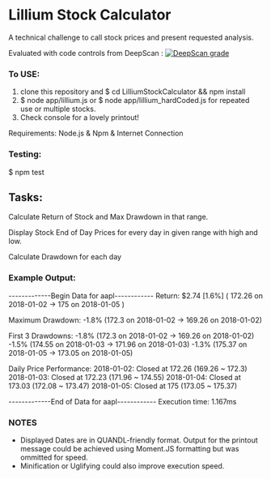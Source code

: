 # Lillium Stock Calculator
A technical challenge to call stock prices and present requested analysis.

Evaluated with code controls from DeepScan : 
[![DeepScan grade](https://deepscan.io/api/projects/3366/branches/29890/badge/grade.svg)](https://deepscan.io/dashboard#view=project&pid=3366&bid=29890)

### To USE:
1. clone this repository and $ cd LilliumStockCalculator && npm install
2. $ node app/lillium.js or $ node app/lillium_hardCoded.js for repeated use or multiple stocks.
3. Check console for a lovely printout!

Requirements: Node.js & Npm & Internet Connection

### Testing: 
$ npm test

## Tasks:
Calculate Return of Stock and Max Drawdown in that range.

Display Stock End of Day Prices for every day in given range with high and low.

Calculate Drawdown for each day

### Example Output:
-------------Begin Data for aapl------------
Return: $2.74 [1.6%] ( 172.26 on 2018-01-02 -> 175 on 2018-01-05 )

Maximum Drawdown: -1.8% (172.3 on 2018-01-02 -> 169.26 on 2018-01-02)

First 3 Drawdowns:
-1.8% (172.3 on 2018-01-02 -> 169.26 on 2018-01-02)
-1.5% (174.55 on 2018-01-03 -> 171.96 on 2018-01-03)
-1.3% (175.37 on 2018-01-05 -> 173.05 on 2018-01-05)

Daily Price Performance:
2018-01-02: Closed at 172.26 (169.26 ~ 172.3)
2018-01-03: Closed at 172.23 (171.96 ~ 174.55)
2018-01-04: Closed at 173.03 (172.08 ~ 173.47)
2018-01-05: Closed at 175 (173.05 ~ 175.37)

-------------End of Data for aapl------------
Execution time: 1.167ms

### NOTES
* Displayed Dates are in QUANDL-friendly format.  Output for the printout message could be achieved using Moment.JS formatting but was ommitted for speed.
* Minification or Uglifying could also improve execution speed.